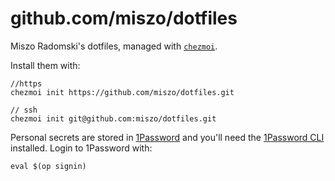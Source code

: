 # github.com/miszo/dotfiles

Miszo Radomski's dotfiles, managed with [`chezmoi`](https://github.com/twpayne/chezmoi).

Install them with:

    //https
    chezmoi init https://github.com/miszo/dotfiles.git

    // ssh
    chezmoi init git@github.com:miszo/dotfiles.git

Personal secrets are stored in [1Password](https://1password.com) and you'll
need the [1Password CLI](https://developer.1password.com/docs/cli/) installed.
Login to 1Password with:

    eval $(op signin)
